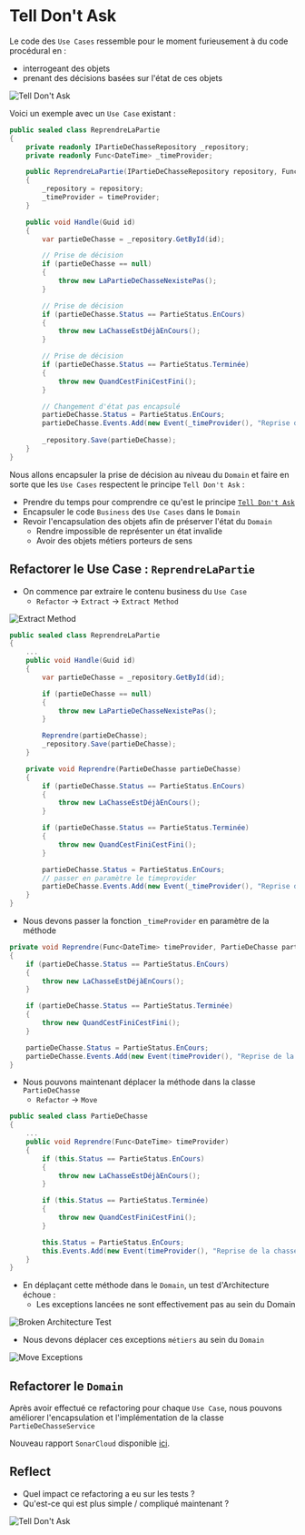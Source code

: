 # Tell Don't Ask
Le code des `Use Cases` ressemble pour le moment furieusement à du code procédural en :
- interrogeant des objets
- prenant des décisions basées sur l'état de ces objets

![Tell Don't Ask](img/09.tell-dont-ask/tda-schema.webp)

Voici un exemple avec un `Use Case` existant :
```csharp
public sealed class ReprendreLaPartie
{
    private readonly IPartieDeChasseRepository _repository;
    private readonly Func<DateTime> _timeProvider;

    public ReprendreLaPartie(IPartieDeChasseRepository repository, Func<DateTime> timeProvider)
    {
        _repository = repository;
        _timeProvider = timeProvider;
    }

    public void Handle(Guid id)
    {
        var partieDeChasse = _repository.GetById(id);

        // Prise de décision
        if (partieDeChasse == null)
        {
            throw new LaPartieDeChasseNexistePas();
        }

        // Prise de décision
        if (partieDeChasse.Status == PartieStatus.EnCours)
        {
            throw new LaChasseEstDéjàEnCours();
        }

        // Prise de décision
        if (partieDeChasse.Status == PartieStatus.Terminée)
        {
            throw new QuandCestFiniCestFini();
        }

        // Changement d'état pas encapsulé
        partieDeChasse.Status = PartieStatus.EnCours;
        partieDeChasse.Events.Add(new Event(_timeProvider(), "Reprise de la chasse"));
        
        _repository.Save(partieDeChasse);
    }
}
```

Nous allons encapsuler la prise de décision au niveau du `Domain` et faire en sorte que les `Use Cases` respectent le principe `Tell Don't Ask` :
- Prendre du temps pour comprendre ce qu'est le principe [`Tell Don't Ask`](https://xtrem-tdd.netlify.app/Flavours/tell-dont-ask)
- Encapsuler le code `Business` des `Use Cases` dans le `Domain`
- Revoir l'encapsulation des objets afin de préserver l'état du `Domain`
  - Rendre impossible de représenter un état invalide
  - Avoir des objets métiers porteurs de sens

## Refactorer le Use Case : `ReprendreLaPartie`
- On commence par extraire le contenu business du `Use Case`
  - `Refactor` -> `Extract` -> `Extract Method`

![Extract Method](img/09.tell-dont-ask/extract-method.webp)

```csharp
public sealed class ReprendreLaPartie
{
    ...
    public void Handle(Guid id)
    {
        var partieDeChasse = _repository.GetById(id);

        if (partieDeChasse == null)
        {
            throw new LaPartieDeChasseNexistePas();
        }

        Reprendre(partieDeChasse);
        _repository.Save(partieDeChasse);
    }

    private void Reprendre(PartieDeChasse partieDeChasse)
    {
        if (partieDeChasse.Status == PartieStatus.EnCours)
        {
            throw new LaChasseEstDéjàEnCours();
        }

        if (partieDeChasse.Status == PartieStatus.Terminée)
        {
            throw new QuandCestFiniCestFini();
        }

        partieDeChasse.Status = PartieStatus.EnCours;
        // passer en paramètre le timeprovider
        partieDeChasse.Events.Add(new Event(_timeProvider(), "Reprise de la chasse"));
    }
}
```

- Nous devons passer la fonction `_timeProvider` en paramètre de la méthode

```csharp
private void Reprendre(Func<DateTime> timeProvider, PartieDeChasse partieDeChasse)
{
    if (partieDeChasse.Status == PartieStatus.EnCours)
    {
        throw new LaChasseEstDéjàEnCours();
    }

    if (partieDeChasse.Status == PartieStatus.Terminée)
    {
        throw new QuandCestFiniCestFini();
    }

    partieDeChasse.Status = PartieStatus.EnCours;
    partieDeChasse.Events.Add(new Event(timeProvider(), "Reprise de la chasse"));
}
```

- Nous pouvons maintenant déplacer la méthode dans la classe `PartieDeChasse`
  - `Refactor` -> `Move`

```csharp
public sealed class PartieDeChasse
{
    ...
    public void Reprendre(Func<DateTime> timeProvider)
    {
        if (this.Status == PartieStatus.EnCours)
        {
            throw new LaChasseEstDéjàEnCours();
        }

        if (this.Status == PartieStatus.Terminée)
        {
            throw new QuandCestFiniCestFini();
        }

        this.Status = PartieStatus.EnCours;
        this.Events.Add(new Event(timeProvider(), "Reprise de la chasse"));
    }
}
```

- En déplaçant cette méthode dans le `Domain`, un test d'Architecture échoue :
  - Les exceptions lancées ne sont effectivement pas au sein du Domain 

![Broken Architecture Test](img/09.tell-dont-ask/broken-test.webp)

- Nous devons déplacer ces exceptions `métiers` au sein du `Domain`

![Move Exceptions](img/09.tell-dont-ask/move-exceptions.webp)

## Refactorer le `Domain`
Après avoir effectué ce refactoring pour chaque `Use Case`, nous pouvons améliorer l'encapsulation et l'implémentation de la classe `PartieDeChasseService`

Nouveau rapport `SonarCloud` disponible [ici](https://sonarcloud.io/summary/overall?id=ythirion_refactoring-du-bouchonnois&branch=steps%2F09-tell-dont-ask).

## Reflect
- Quel impact ce refactoring a eu sur les tests ?
- Qu'est-ce qui est plus simple / compliqué maintenant ?

![Tell Don't Ask](img/09.tell-dont-ask/tell-dont-ask.webp)